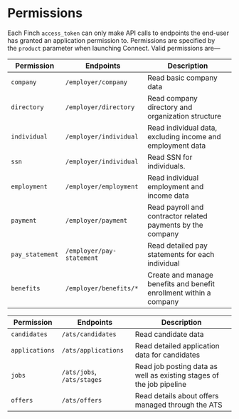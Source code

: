 # Permissions

Each Finch `access_token` can only make API calls to endpoints the end-user has granted an application permission to. Permissions are specified by the `product` parameter when launching Connect. Valid permissions are—

<!--
type: tab
title: HRIS
-->

Permission | Endpoints | Description
---------|----------|---------
 `company` | `/employer/company` | Read basic company data
 `directory` | `/employer/directory` | Read company directory and organization structure
 `individual` | `/employer/individual` | Read individual data, excluding income and employment data
 `ssn` | `/employer/individual` | Read SSN for individuals.
 `employment` | `/employer/employment` | Read individual employment and income data
 `payment` | `/employer/payment` | Read payroll and contractor related payments by the company
 `pay_statement` | `/employer/pay-statement` | Read detailed pay statements for each individual
 `benefits` | `/employer/benefits/*` | Create and manage benefits and benefit enrollment within a company

<!--
type: tab
title: ATS
-->

Permission | Endpoints | Description
---------|----------|---------
  `candidates` | `/ats/candidates` | Read candidate data
  `applications` | `/ats/applications` | Read detailed application data for candidates
  `jobs` | `/ats/jobs`, `/ats/stages` | Read job posting data as well as existing stages of the job pipeline
  `offers` | `/ats/offers` | Read details about offers managed through the ATS

<!-- type: tab-end -->
